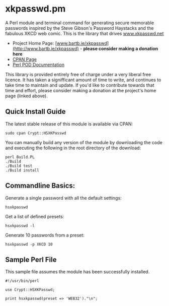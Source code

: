 xkpasswd.pm
===========

A Perl module and terminal command for generating secure memorable passwords inspired by the Steve Gibson's Password Haystacks and the fabulous XKCD web comic. This is the library that drives www.xkpasswd.net

* Project Home Page: [www.bartb.ie/xkpasswd](http://www.bartb.ie/xkpasswd) - **please consider making a donation here**
* [CPAN Page](http://search.cpan.org/perldoc?Crypt%3A%3AHSXKPasswd)
* [Perl POD Documentation](http://bbusschots.github.io/xkpasswd.pm/pod.html)

This library is provided entirely free of charge under a very liberal free
licence. It has taken a signifficant amount of time to write, and continues to
take time to maintain and update. If you'd like to contribute towards that time
and effort, please consider making a donation at the project's home page (linked above).

Quick Install Guide
-------------------

The latest stable release of this module is available via CPAN:

    sudo cpan Crypt::HSXKPasswd

You can manually build any version of the module by downloading the code and executing the following in the root directory of the download:

    perl Build.PL
    ./Build
    ./Build test
    ./Build install
    
Commandline Basics:
-------------------

Generate a single password with all the default settings:

    hsxkpasswd

Get a list of defined presets:

    hsxkpasswd -l
    
Generate 10 passwords from a preset:

    hsxkpasswd -p XKCD 10
    
Sample Perl File
----------------

This sample file assumes the module has been successfully installed.

    #!/usr/bin/perl
    
    use Crypt::HSXKPasswd;
    
    print hsxkpasswd(preset => 'WEB32')."\n";
